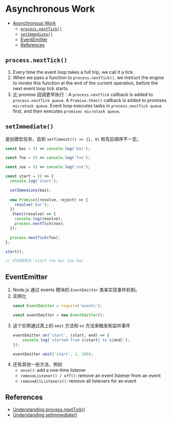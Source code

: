 # Asynchronous Work


<!-- TOC -->

- [Asynchronous Work](#asynchronous-work)
    - [`process.nextTick()`](#processnexttick)
    - [`setImmediate()`](#setimmediate)
    - [EventEmitter](#eventemitter)
    - [References](#references)

<!-- /TOC -->


## `process.nextTick()`
1. Every time the event loop takes a full trip, we call it a tick.
2. When we pass a function to `process.nextTick()`, we instruct the engine to invoke this function at the end of the current operation, before the next event loop tick starts.
3. 比 promise 回调更早执行：A `process.nextTick` callback is added to `process.nextTick queue`. A `Promise.then()` callback is added to promises `microtask queue`. Event loop executes tasks in `process.nextTick queue` first, and then executes `promises microtask queue`.


## `setImmediate()`
是创建宏任务，且和 `setTimeout(() => {}, 0)` 和先后顺序不一定。
```js
const baz = () => console.log('baz');

const foo = () => console.log('foo');

const zoo = () => console.log('zoo');

const start = () => {
  console.log('start');

  setImmediate(baz);
  
  new Promise((resolve, reject) => {
    resolve('bar');
  })
  .then((resolve) => {
    console.log(resolve);
    process.nextTick(zoo);
  });

  process.nextTick(foo);
};

start();

// 打印顺序为：start foo bar zoo baz
```


## EventEmitter
1. Node.js 通过 events 模块的 `EventEmitter` 类来实现事件机制。
2. 实例化
    ```js
    const EventEmitter = require('events');

    const eventEmitter = new EventEmitter();
    ```
3. 这个实例通过其上的 `emit` 方法和 `on` 方法来触发和监听事件
    ```js
    eventEmitter.on('start', (start, end) => {
        console.log(`started from ${start} to ${end}`);
    });

    eventEmitter.emit('start', 1, 100);
    ```
4. 还有其他一些方法，例如
    * `once()`: add a one-time listener
    * `removeListener() / off()`: remove an event listener from an event
    * `removeAllListeners()`: remove all listeners for an event


## References
* [Understanding process.nextTick()](https://nodejs.dev/en/learn/understanding-processnexttick/)
* [Understanding setImmediate()](https://nodejs.dev/en/learn/understanding-setimmediate/)
